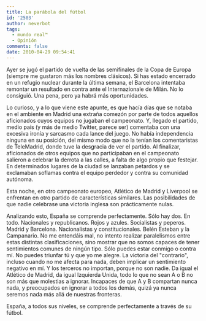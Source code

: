 ```yaml
---
title: La parábola del fútbol
id: '2503'
author: neverbot
tags:
  - mundo real™
  - Opinión
comments: false
date: 2010-04-29 09:54:41
---
```


Ayer se jugó el partido de vuelta de las semifinales de la Copa de Europa (siempre me gustaron más los nombres clásicos). Si has estado encerrado en un refugio nuclear durante la última semana, el Barcelona intentaba remontar un resultado en contra ante el Internazionale de Milán. No lo consiguió. Una pena, pero ya habrá más oportunidades.

Lo curioso, y a lo que viene este apunte, es que hacía días que se notaba en el ambiente en Madrid una extraña comezón por parte de todos aquellos aficionados cuyos equipos no jugaban el campeonato. Y, llegado el partido, medio país (y más de medio Twitter, parece ser) comentaba con una excesiva ironía y sarcasmo cada lance del juego. No había independencia ninguna en su posición, del mismo modo que no la tenían los comentaristas de TeleMadrid, donde tuve la desgracia de ver el partido. Al finalizar, aficionados de otros equipos que no participaban en el campeonato salieron a celebrar la derrota a las calles, a falta de algo propio que festejar. En determinados lugares de la ciudad se lanzaban petardos y se exclamaban soflamas contra el equipo perdedor y contra su comunidad autónoma.

Esta noche, en otro campeonato europeo, Atlético de Madrid y Liverpool se enfrentan en otro partido de características similares. Las posibilidades de que nadie celebrase una victoria inglesa son prácticamente nulas.

Analizando esto, España se comprende perfectamente. Sólo hay dos. En todo. Nacionales y republicanos. Rojos y azules. Socialistas y peperos. Madrid y Barcelona. Nacionalistas y constitucionales. Belén Esteban y la Campanario. No me entendáis mal, no intento realizar paralelismos entre estas distintas clasificaciones, sino mostrar que no somos capaces de tener sentimientos comunes de ningún tipo. Sólo puedes estar conmigo o contra mí. No puedes triunfar tú y que yo me alegre. La victoria del "contrario", incluso cuando no me afecta para nada, deben implicar un sentimiento negativo en mí. Y los terceros no importan, porque no son nadie. Da igual el Atlético de Madrid, da igual Izquierda Unida, todo lo que no sean A o B no son más que molestias a ignorar. Incapaces de que A y B compartan nunca nada, y preocupados en ignorar a todos los demás, quizá ya nunca seremos nada más allá de nuestras fronteras.

España, a todos sus niveles, se comprende perfectamente a través de su fútbol.
